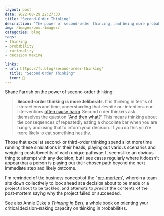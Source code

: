 ```yaml
---
layout: post
date: 2022-08-29 22:27:33
title: "Second-Order Thinking"
description: "The power of second-order thinking, and being more probabilistic."
img: /images/post-images/
categories: blog
tags:
- thinking
- probability
- rationality
- decision making

links:
- url: https://fs.blog/second-order-thinking/
  title: "Second-Order Thinking"
  icon: 🧠
---
```


Shane Parrish on the power of second-order thinking:  

> **Second-order thinking is more deliberate.** It is thinking in terms of interactions and time, understanding that despite our intentions our interventions [often cause harm](https://fs.blog/2013/10/iatrogenics/ "Iatrogenics"). Second order thinkers ask themselves the question “[And then what?](https://fs.blog/2015/12/garrett-hardin-three-filters/ "Three Filters")” This means thinking about the consequences of repeatedly eating a chocolate bar when you are hungry and using that to inform your decision. If you do this you’re more likely to eat something healthy.

Those that excel at second- or third-order thinking spend a lot more time running these simulations in their heads, playing out various scenarios and weighing costs/benefits of each unique pathway. It seems like an obvious thing to attempt with any decision; but I see cases regularly where it doesn't appear that a person is playing out their chosen path beyond the next immediate step and likely outcome.  

I'm reminded of the business concept of the "[pre-mortem](https://coda.io/@shreyas/pre-mortems-how-a-stripe-product-manager-predicts-prevents-probl "Pre-Mortems")", wherein a team sits down collectively to look ahead at a decision about to be made or a project about to be tackled, and attempts to *predict* the contents of the post-mortem saying why the project failed or succeeded.  

See also Annie Duke's _[Thinking in Bets](https://www.goodreads.com/en/book/show/35957157 "Thinking in Bets")_, a whole book on orienting your critical decision-making capacity on thinking in probabilities.  
